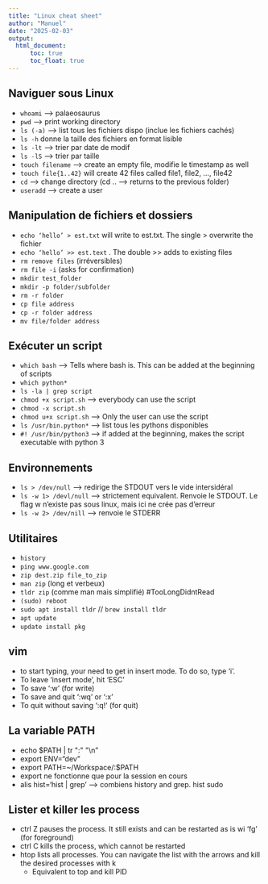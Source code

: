 ```yaml
---
title: "Linux cheat sheet"
author: "Manuel"
date: "2025-02-03"
output:
  html_document:
      toc: true
      toc_float: true
---
```


## Naviguer sous Linux
* `whoami` —> palaeosaurus
* `pwd` —> print working directory
* `ls (-a)` —> list tous les fichiers dispo (inclue les fichiers cachés)
* `ls -h` donne la taille des fichiers en format lisible
* `ls -lt` —> trier par date de modif
* `ls -lS` —> trier par taille
* `touch filename` —> create an empty file, modifie le timestamp as well
* `touch file{1..42}` will create 42 files called file1, file2, …, file42
* `cd` —> change directory (cd ..  —>  returns to the previous folder)
* `useradd` —> create a user


## Manipulation de fichiers et dossiers
* `echo ‘hello’ > est.txt` will write to est.txt. The single > overwrite the fichier
* `echo ‘hello’ >> est.text` . The double >> adds to existing files
* `rm remove files` (irréversibles)
* `rm file -i` (asks for confirmation)
* `mkdir test_folder`
* `mkdir -p folder/subfolder`
* `rm -r folder`
* `cp file address`
* `cp -r folder address`
* `mv file/folder address`


## Exécuter un script
* `which bash` —> Tells where bash is. This can be added at the beginning of scripts
* `which python*`
* `ls -la | grep script`
* `chmod +x script.sh` —> everybody can use the script
* `chmod -x script.sh`
* `chmod u+x script.sh` —> Only the user can use the script
* `ls /usr/bin.python*` —> list tous les pythons disponibles
* `#! /usr/bin/python3` —> if added at the beginning, makes the script executable with python 3


## Environnements
* `ls > /dev/null` —> redirige the STDOUT vers le vide intersidéral
* `ls -w 1> /devl/null` —> strictement equivalent. Renvoie le STDOUT. Le flag w n’existe pas sous linux, mais ici ne crée pas d’erreur
* `ls -w 2> /dev/nill` —> renvoie le STDERR


## Utilitaires
* `history`
* `ping www.google.com`
* `zip dest.zip file_to_zip`
* `man zip` (long et verbeux)
* `tldr zip` (comme man mais simplifié) #TooLongDidntRead
* `(sudo) reboot`
* `sudo apt install tldr` // `brew install tldr`
* `apt update`
* `update install pkg`


## vim
* to start typing, your need to get in insert mode. To do so, type ‘i’.
* To leave ‘insert mode’, hit ‘ESC’
* To save ‘:w’ (for write)
* To save and quit ‘:wq’ or ‘:x’
* To quit without saving ‘:q!’ (for quit)


## La variable PATH
* echo $PATH | tr ":" "\n”
* export ENV=“dev”
* export PATH=~/Workspace/:$PATH
* export ne fonctionne que pour la session en cours
* alis hist=‘hist | grep’ —> combiens history and grep. hist sudo


## Lister et killer les process
* ctrl Z pauses the process. It still exists and can be restarted as is wi ‘fg’ (for foreground)
* ctrl C kills the process, which cannot be restarted
* htop lists all processes. You can navigate the list with the arrows and kill the desired processes with k
    * Equivalent to top and kill PID
